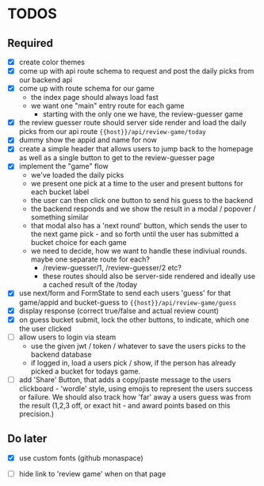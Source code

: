 # TODOS

## Required

- [x] create color themes
- [x] come up with api route schema to request and post the daily picks from our backend api
- [x] come up with route schema for our game
    - the index page should always load fast
    - we want one "main" entry route for each game
        - starting with the only one we have, the review-guesser game
- [x] the review guesser route should server side render and load the daily picks from our api route
  `{{host}}/api/review-game/today`
- [x] dummy show the appid and name for now
- [x] create a simple header that allows users to jump back to the homepage as well as a single button to get to the
  review-guesser page
- [x] implement the "game" flow
    - we've loaded the daily picks
    - we present one pick at a time to the user and present buttons for each bucket label
    - the user can then click one button to send his guess to the backend
    - the backend responds and we show the result in a modal / popover / something similar
    - that modal also has a 'next round' button, which sends the user to the next game pick - and so forth until the
      user has submitted a bucket choice for each game
    - we need to decide, how we want to handle these indiviual rounds. maybe one separate route for each?
        - /review-guesser/1, /review-guesser/2 etc?
        - these routes should also be server-side rendered and ideally use a cached result of the /today
- [x] use next/form and FormState to send each users 'guess' for that game/appid and bucket-guess to
  `{{host}}/api/review-game/guess`
- [x] display response (correct true/false and actual review count)
- [x] on guess bucket submit, lock the other buttons, to indicate, which one the user clicked
- [ ] allow users to login via steam
    - use the given jwt / token / whatever to save the users picks to the backend database
    - if logged in, load a users pick / show, if the person has already picked a bucket for todays game.
- [ ] add 'Share' Button, that adds a copy/paste message to the users clickboard - 'wordle' style, using emojis to
  represent the users success or failure. We should also track how 'far' away a users guess was from the result (1,2,3
  off, or exact hit - and award points based on this precision.)

## Do later

- [x] use custom fonts (github monaspace)
- [ ] hide link to 'review game' when on that page

